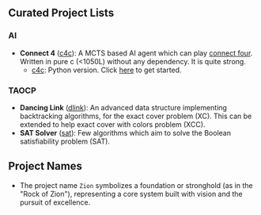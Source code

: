 ## Curated Project Lists

### AI

- **Connect 4** ([c4c](./c4c)): A MCTS based AI agent which can play [connect
  four](https://en.wikipedia.org/wiki/Connect_Four). Written in pure c (<1050L)
  without any dependency. It is quite strong.
  - [c4c](./c4c): Python version. Click [here](c4/README.md) to get started.

### TAOCP

- **Dancing Link** ([dlink](./taocp/v4_dlink)): An advanced data structure
  implementing backtracking algorithms, for the exact cover problem (XC). This
  can be extended to help exact cover with colors problem (XCC).
- **SAT Solver** ([sat](./taocp/v4_sat)): Few algorithms which aim to solve the
  Boolean satisfiability problem (SAT).


## Project Names

- The project name `Zion` symbolizes a foundation or stronghold (as in the "Rock
  of Zion"), representing a core system built with vision and the pursuit of
  excellence.
